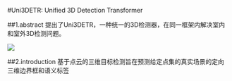 #Uni3DETR: Unified 3D Detection Transformer

##1.abstract
提出了Uni3DETR，一种统一的3D检测器，在同一框架内解决室内和室外3D检测问题。

![](https://cdn.jsdelivr.net/gh/tj-messi/picture/1727245288574.png)

##2.introduction
基于点云的三维目标检测旨在预测给定点集的真实场景的定向三维边界框和语义标签
